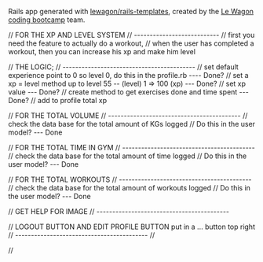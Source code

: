 Rails app generated with [lewagon/rails-templates](https://github.com/lewagon/rails-templates), created by the [Le Wagon coding bootcamp](https://www.lewagon.com) team.

// FOR THE XP AND LEVEL SYSTEM
// ---------------------------
// first you need the feature to actually do a workout,
// when the user has completed a workout, then you can increase his xp and make him level

// THE LOGIC;
// ------------------------------------------
// set default experience point to 0 so level 0, do this in the profile.rb ---- Done?
// set a xp = level method up to level 55 -- (level) 1 => 100 (xp) --- Done?
// set xp value --- Done?
// create method to get exercises done and time spent --- Done?
// add to profile total xp

// FOR THE TOTAL VOLUME
// ------------------------------------------
// check the data base for the total amount of KGs logged
// Do this in the user model? --- Done

// FOR THE TOTAL TIME IN GYM
// ------------------------------------------
// check the data base for the total amount of time logged
// Do this in the user model? --- Done

// FOR THE TOTAL WORKOUTS
// ------------------------------------------
// check the data base for the total amount of workouts logged
// Do this in the user model? --- Done

// GET HELP FOR IMAGE
// ------------------------------------------

// LOGOUT BUTTON AND EDIT PROFILE BUTTON put in a ... button top right
// ------------------------------------------
//

//
